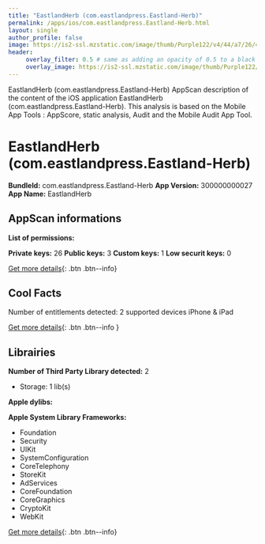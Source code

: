 ```yaml
---
title: "EastlandHerb (com.eastlandpress.Eastland-Herb)"
permalink: /apps/ios/com.eastlandpress.Eastland-Herb.html
layout: single
author_profile: false
image: https://is2-ssl.mzstatic.com/image/thumb/Purple122/v4/44/a7/26/44a72617-a1d9-69d7-2ff7-1ca1a69a5224/AppIcon-0-1x_U007emarketing-0-7-0-85-220.png/512x512bb.jpg
header: 
     overlay_filter: 0.5 # same as adding an opacity of 0.5 to a black background
     overlay_image: https://is2-ssl.mzstatic.com/image/thumb/Purple122/v4/44/a7/26/44a72617-a1d9-69d7-2ff7-1ca1a69a5224/AppIcon-0-1x_U007emarketing-0-7-0-85-220.png/512x512bb.jpg
---
```

EastlandHerb (com.eastlandpress.Eastland-Herb) AppScan description of the content of the iOS application EastlandHerb (com.eastlandpress.Eastland-Herb). This analysis is based on the Mobile App Tools : AppScore, static analysis, Audit and the Mobile Audit App Tool.

# EastlandHerb (com.eastlandpress.Eastland-Herb)

**BundleId:** com.eastlandpress.Eastland-Herb
**App Version:** 300000000027
**App Name:** EastlandHerb


## AppScan informations 

**List of permissions:** 
  
  
**Private keys:** 26
**Public keys:** 3
**Custom keys:** 1
**Low securit keys:** 0
  
[Get more details](/pricing.html){: .btn .btn--info}

## Cool Facts

Number of entitlements detected: 2
supported devices iPhone & iPad
  
[Get more details](/pricing.html){: .btn .btn--info }

## Librairies 
**Number of Third Party Library detected:** 2
- Storage: 1 lib(s)


**Apple dylibs:**


**Apple System Library Frameworks:**
- Foundation
- Security
- UIKit
- SystemConfiguration
- CoreTelephony
- StoreKit
- AdServices
- CoreFoundation
- CoreGraphics
- CryptoKit
- WebKit


  
[Get more details](/pricing.html){: .btn .btn--info}

